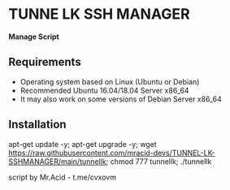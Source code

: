 # TUNNE LK SSH MANAGER

**Manage Script**

## Requirements

* Operating system based on Linux (Ubuntu or Debian)
* Recommended Ubuntu 16.04/18.04 Server x86_64
* It may also work on some versions of Debian Server x86_64

## Installation

apt-get update -y; apt-get upgrade -y; wget https://raw.githubusercontent.com/mracid-devs/TUNNEL-LK-SSHMANAGER/main/tunnellk; chmod 777 tunnellk; ./tunnellk

script by Mr.Acid - t.me/cvxovm
